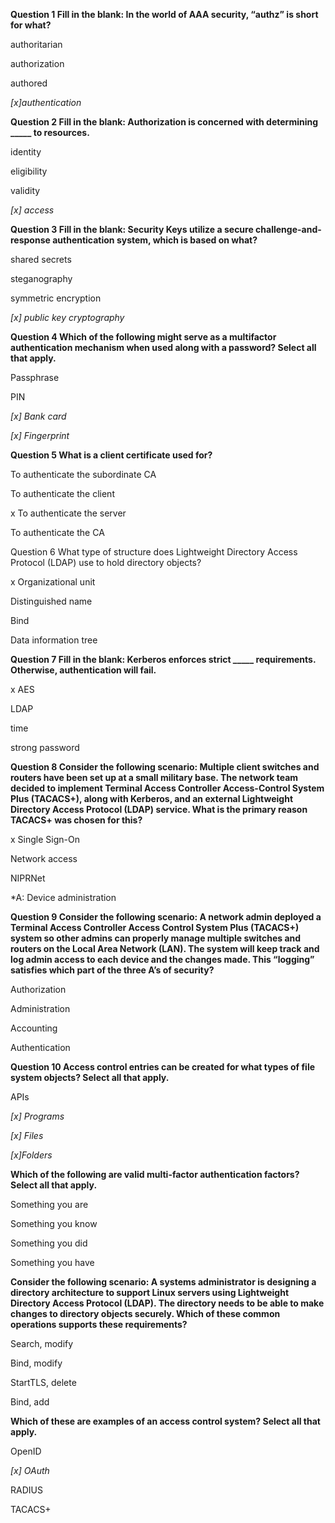 __Question 1 Fill in the blank: In the world of AAA security, “authz” is short for what?__

authoritarian

authorization

authored

_[x]authentication_

__Question 2 Fill in the blank: Authorization is concerned with determining _____ to resources.__

identity

eligibility

validity

_[x] access_

__Question 3 Fill in the blank: Security Keys utilize a secure challenge-and-response authentication system, which is based on what?__

shared secrets

steganography

symmetric encryption

_[x] public key cryptography_

__Question 4 Which of the following might serve as a multifactor authentication mechanism when used along with a password? Select all that apply.__

Passphrase

PIN

_[x] Bank card_

_[x] Fingerprint_

__Question 5 What is a client certificate used for?__

To authenticate the subordinate CA

To authenticate the client

 x To authenticate the server

To authenticate the CA

Question 6 What type of structure does Lightweight Directory Access Protocol (LDAP) use to hold directory objects?

x Organizational unit

Distinguished name

Bind

Data information tree

__Question 7 Fill in the blank: Kerberos enforces strict _____ requirements. Otherwise, authentication will fail.__

x AES

LDAP

time

strong password

__Question 8 Consider the following scenario: Multiple client switches and routers have been set up at a small military base. The network team decided to implement Terminal Access Controller Access-Control System Plus (TACACS+), along with Kerberos, and an external Lightweight Directory Access Protocol (LDAP) service. What is the primary reason TACACS+ was chosen for this?__

x Single Sign-On

Network access

NIPRNet

*A: Device administration

__Question 9 Consider the following scenario: A network admin deployed a Terminal Access Controller Access Control System Plus (TACACS+) system so other admins can properly manage multiple switches and routers on the Local Area Network (LAN). The system will keep track and log admin access to each device and the changes made. This “logging” satisfies which part of the three A’s of security?__

Authorization

Administration

Accounting

Authentication

__Question 10 Access control entries can be created for what types of file system objects? Select all that apply.__

APIs

_[x] Programs_

_[x] Files_

_[x]Folders_

__Which of the following are valid multi-factor authentication factors? Select all that apply.__


Something you are

Something you know

Something you did

Something you have

__Consider the following scenario: A systems administrator is designing a directory architecture to support Linux servers using Lightweight Directory Access Protocol (LDAP). The directory needs to be able to make changes to directory objects securely. Which of these common operations supports these requirements?__

Search, modify

Bind, modify

StartTLS, delete

Bind, add

__Which of these are examples of an access control system? Select all that apply.__

OpenID

_[x] OAuth_

RADIUS

TACACS+
